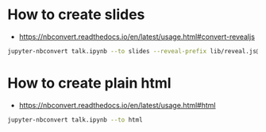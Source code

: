 # How to create slides
- https://nbconvert.readthedocs.io/en/latest/usage.html#convert-revealjs
```sh
jupyter-nbconvert talk.ipynb --to slides --reveal-prefix lib/reveal.js@3.5.0/
```

# How to create plain html
- https://nbconvert.readthedocs.io/en/latest/usage.html#html
```sh
jupyter-nbconvert talk.ipynb --to html
```
